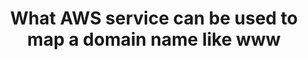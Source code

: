 ---
layout: answer
title: "What AWS service can be used to map a domain name like www"
blurb: "<p>Route 53 is Amazon's DNS web service. </p><p><q>Amazon Route 53 effectively connects user requests to infrastructure running in AWS – such as Amazon EC2"
quid: 268
---